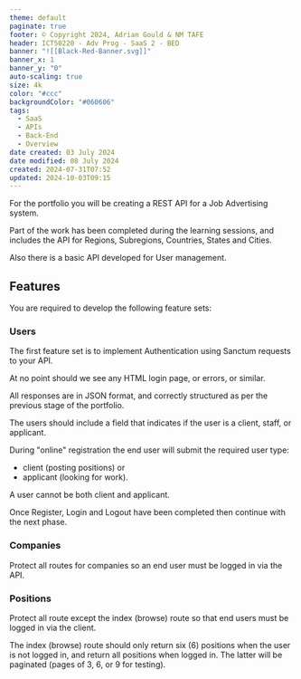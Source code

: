 ```yaml
---
theme: default
paginate: true
footer: © Copyright 2024, Adrian Gould & NM TAFE
header: ICT50220 - Adv Prog - SaaS 2 - BED
banner: "![[Black-Red-Banner.svg]]"
banner_x: 1
banner_y: "0"
auto-scaling: true
size: 4k
color: "#ccc"
backgroundColor: "#060606"
tags:
  - SaaS
  - APIs
  - Back-End
  - Overview
date created: 03 July 2024
date modified: 08 July 2024
created: 2024-07-31T07:52
updated: 2024-10-03T09:15
---
```



For the portfolio you will be creating a REST API for a Job Advertising system.

Part of the work has been completed during the learning sessions, and includes the API for Regions, Subregions, Countries, States and Cities.

Also there is a basic API developed for User management.

## Features

You are required to develop the following feature sets:

### Users

The first feature set is to implement Authentication using Sanctum requests to your API.

At no point should we see any HTML login page, or errors, or similar.

All responses are in JSON format, and correctly structured as per the previous stage of the portfolio.

The users should include a field that indicates if the user is a client, staff, or applicant.

During "online" registration the end user will submit the required user type:

- client (posting positions) or 
- applicant (looking for work).

A user cannot be both client and applicant.

Once Register, Login and Logout have been completed then continue with the next phase.

### Companies

Protect all routes for companies so an end user must be logged in via the API.

### Positions

Protect all route except the index (browse) route so that end users must be logged in via the client.

The index (browse) route should only return six (6) positions when the user is not logged in, and return all positions when logged in. The latter will be paginated (pages of 3, 6, or 9 for testing).
